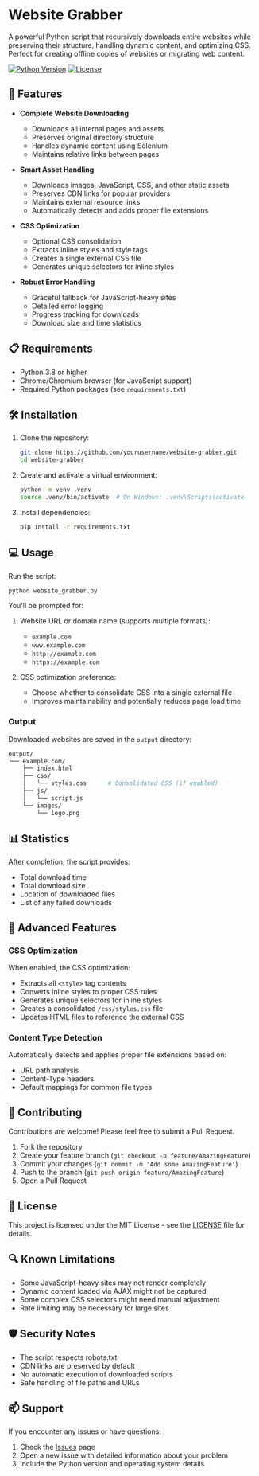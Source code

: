 # Website Grabber

A powerful Python script that recursively downloads entire websites while preserving their structure, handling dynamic content, and optimizing CSS. Perfect for creating offline copies of websites or migrating web content.

[![Python Version](https://img.shields.io/badge/python-3.8%2B-blue.svg)](https://www.python.org/downloads/)
[![License](https://img.shields.io/badge/license-MIT-green.svg)](LICENSE)

## 🚀 Features

- **Complete Website Downloading**
  - Downloads all internal pages and assets
  - Preserves original directory structure
  - Handles dynamic content using Selenium
  - Maintains relative links between pages

- **Smart Asset Handling**
  - Downloads images, JavaScript, CSS, and other static assets
  - Preserves CDN links for popular providers
  - Maintains external resource links
  - Automatically detects and adds proper file extensions

- **CSS Optimization**
  - Optional CSS consolidation
  - Extracts inline styles and style tags
  - Creates a single external CSS file
  - Generates unique selectors for inline styles

- **Robust Error Handling**
  - Graceful fallback for JavaScript-heavy sites
  - Detailed error logging
  - Progress tracking for downloads
  - Download size and time statistics

## 📋 Requirements

- Python 3.8 or higher
- Chrome/Chromium browser (for JavaScript support)
- Required Python packages (see `requirements.txt`)

## 🛠️ Installation

1. Clone the repository:

   ```bash
   git clone https://github.com/yourusername/website-grabber.git
   cd website-grabber
   ```

2. Create and activate a virtual environment:

   ```bash
   python -m venv .venv
   source .venv/bin/activate  # On Windows: .venv\Scripts\activate
   ```

3. Install dependencies:

   ```bash
   pip install -r requirements.txt
   ```

## 💻 Usage

Run the script:

```bash
python website_grabber.py
```

You'll be prompted for:

1. Website URL or domain name (supports multiple formats):
   - `example.com`
   - `www.example.com`
   - `http://example.com`
   - `https://example.com`

2. CSS optimization preference:
   - Choose whether to consolidate CSS into a single external file
   - Improves maintainability and potentially reduces page load time

### Output

Downloaded websites are saved in the `output` directory:

```bash
output/
└── example.com/
    ├── index.html
    ├── css/
    │   └── styles.css      # Consolidated CSS (if enabled)
    ├── js/
    │   └── script.js
    └── images/
        └── logo.png
```

## 📊 Statistics

After completion, the script provides:

- Total download time
- Total download size
- Location of downloaded files
- List of any failed downloads

## 🔧 Advanced Features

### CSS Optimization

When enabled, the CSS optimization:

- Extracts all `<style>` tag contents
- Converts inline styles to proper CSS rules
- Generates unique selectors for inline styles
- Creates a consolidated `/css/styles.css` file
- Updates HTML files to reference the external CSS

### Content Type Detection

Automatically detects and applies proper file extensions based on:

- URL path analysis
- Content-Type headers
- Default mappings for common file types

## 🤝 Contributing

Contributions are welcome! Please feel free to submit a Pull Request.

1. Fork the repository
2. Create your feature branch (`git checkout -b feature/AmazingFeature`)
3. Commit your changes (`git commit -m 'Add some AmazingFeature'`)
4. Push to the branch (`git push origin feature/AmazingFeature`)
5. Open a Pull Request

## 📝 License

This project is licensed under the MIT License - see the [LICENSE](LICENSE) file for details.

## 🔍 Known Limitations

- Some JavaScript-heavy sites may not render completely
- Dynamic content loaded via AJAX might not be captured
- Some complex CSS selectors might need manual adjustment
- Rate limiting may be necessary for large sites

## 🛡️ Security Notes

- The script respects robots.txt
- CDN links are preserved by default
- No automatic execution of downloaded scripts
- Safe handling of file paths and URLs

## 📫 Support

If you encounter any issues or have questions:

1. Check the [Issues](https://github.com/ahvega/website-grabber/issues) page
2. Open a new issue with detailed information about your problem
3. Include the Python version and operating system details
